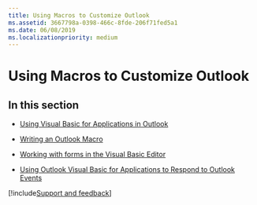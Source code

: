 ```yaml
---
title: Using Macros to Customize Outlook
ms.assetid: 3667798a-0398-466c-8fde-206f71fed5a1
ms.date: 06/08/2019
ms.localizationpriority: medium
---
```



# Using Macros to Customize Outlook

## In this section


- [Using Visual Basic for Applications in Outlook](using-visual-basic-for-applications-in-outlook.md)
    
- [Writing an Outlook Macro](writing-an-outlook-macro.md)
    
- [Working with forms in the Visual Basic Editor](working-with-forms-in-the-visual-basic-editor.md)
    
- [Using Outlook Visual Basic for Applications to Respond to Outlook Events](using-outlook-visual-basic-for-applications-to-respond-to-outlook-events.md)

[!include[Support and feedback](~/includes/feedback-boilerplate.md)]